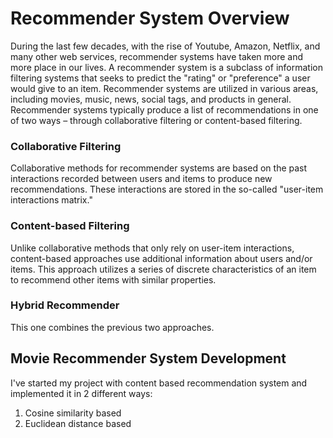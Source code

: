 # Recommender System Overview
During the last few decades, with the rise of Youtube, Amazon, Netflix, and many other web services, recommender systems have taken more and more place in our lives. A recommender system is a subclass of information filtering systems that seeks to predict the "rating" or "preference" a user would give to an item. Recommender systems are utilized in various areas, including movies, music, news, social tags, and products in general. Recommender systems typically produce a list of recommendations in one of two ways – through collaborative filtering or content-based filtering.

### Collaborative Filtering
Collaborative methods for recommender systems are based on the past interactions recorded between users and items to produce new recommendations. These interactions are stored in the so-called "user-item interactions matrix."

### Content-based Filtering

Unlike collaborative methods that only rely on user-item interactions, content-based approaches use additional information about users and/or items.  This approach utilizes a series of discrete characteristics of an item to recommend other items with similar properties.

### Hybrid Recommender
This one combines the previous two approaches.

## Movie Recommender System Development

I've started my project with content based recommendation system and implemented it in 2 different ways:
  1. Cosine similarity based
  2. Euclidean distance based
